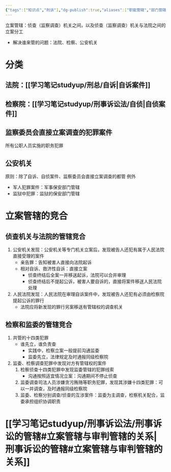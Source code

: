 ```yaml
---
{"tags":["知识点","刑诉"],"dg-publish":true,"aliases":["职能管辖","部门管辖"],"permalink":"/学习笔记studyup/刑事诉讼法/立案管辖/","dgPassFrontmatter":true,"created":"2024-11-10T21:24:11.071+08:00","updated":"2024-11-25T20:04:06.660+08:00"}
---
```


立案管辖：侦查（监察调查）机关之间，以及侦查（监察调查）机关与法院之间的立案分工
- 解决谁来管的问题：法院、检察、公安机关
# 分类
## 法院：[[学习笔记studyup/刑总/自诉\|自诉案件]]
## 检察院：[[学习笔记studyup/刑事诉讼法/自侦\|自侦案件]]
## 监察委员会直接立案调查的犯罪案件
所有公职人员实施的职务犯罪
## 公安机关
原则：除了自诉、自侦案件、监察委员会直接立案调查的都管
例外
- 军人犯罪案件：军事保安部门管辖
- 监狱中犯罪：监狱的保安部门管辖
# 立案管辖的竞合
## 侦查机关与法院的管辖竞合
1. 公安机关发现：公安机关等专门机关立案后，发现被告人还犯有属于人民法院直接受理的案件
	- 亲告罪：告知被害人直接向法院起诉
	- 相对自诉、救济性自诉：直接立案
		- 侦查终结后全案一并移送起诉，法院可以合并审理
		- 侦查终结后不提起公诉，被害人要自诉的，直接将案件移送人民法院处理
2. 人民法院发现：人民法院在审理自诉案件中，发现被告人还犯有必须由检察院提起公诉的罪行
	  - 法院应将新发现的罪行另案移送有管辖权的调查机关
## 检察和监委的管辖竞合
1. 共管的十四类犯罪
	- 谁先立，谁负责查
		- 实践中，检察立案一般提前沟通监委
		- 监委先立，法律规定及时通报同级检察院
2. 监委、检察调查犯罪中发现对方有管辖权的案件
	1. 检察侦查十四类犯罪中发现监委管辖的犯罪线索
		- 沟通按照适宜情况立案：沟通期间不停止侦查
	2. 监委调查司法人员涉嫌贪污贿赂等职务犯罪，发现其涉嫌十四类犯罪：可以一并调查，及时通报同级检察院
	3. 监委、检察分别调查/侦查的互涉案件：监委为主调查，检察机关配合，监委承担组织协调职责
# [[学习笔记studyup/刑事诉讼法/刑事诉讼的管辖#立案管辖与审判管辖的关系\|刑事诉讼的管辖#立案管辖与审判管辖的关系]]